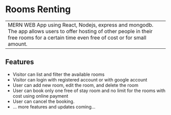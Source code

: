 
# Rooms Renting
<table>
<tr>
<td>
  MERN WEB App using React, Nodejs, express and mongodb.
  The app allows users to offer hosting of other people in their free rooms for a certain time even free of cost or for small amount.
</td>
</tr>
</table>

## Features
  - Visitor can list and filter the available rooms
  - Visitor can login with registered account or with google account
  - User can add new room, edit the room, and delete the room
  - User can book only one free of stay room and no limit for the rooms with cost using online payment
  - User can cancel the booking.
  - ... more features and updates coming...


